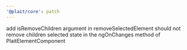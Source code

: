 ```yaml
---
'@plait/core': patch
---
```


add isRemoveChildren argument in removeSelectedElement
should not remove children selected state in the ngOnChanges method of PlaitElementComponent
